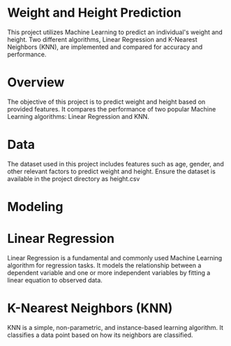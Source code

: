 # Weight and Height Prediction

This project utilizes Machine Learning to predict an individual's weight and height. Two different algorithms, Linear Regression and K-Nearest Neighbors (KNN), are implemented and compared for accuracy and performance.

# Overview
The objective of this project is to predict weight and height based on provided features. It compares the performance of two popular Machine Learning algorithms: Linear Regression and KNN.

# Data
The dataset used in this project includes features such as age, gender, and other relevant factors to predict weight and height. Ensure the dataset is available in the project directory as height.csv

# Modeling
# Linear Regression
Linear Regression is a fundamental and commonly used Machine Learning algorithm for regression tasks. It models the relationship between a dependent variable and one or more independent variables by fitting a linear equation to observed data.

# K-Nearest Neighbors (KNN)
KNN is a simple, non-parametric, and instance-based learning algorithm. It classifies a data point based on how its neighbors are classified.